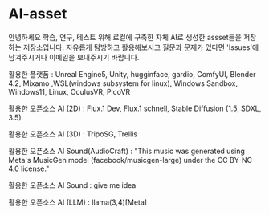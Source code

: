 # AI-asset
안녕하세요 학습, 연구, 테스트 위해 로컬에 구축한 자체 AI로 생성한 assset들을 저장하는 저장소입니다. 자유롭게 탐방하고 활용해보시고 질문과 문제가 있다면 'Issues'에 남겨주시거나 이메일을 보내주시기 바랍니다.



활용한 플랫폼              : Unreal Engine5, Unity, hugginface, gardio, ComfyUI, Blender 4.2, Mixamo ,WSL(windows subsystem for linux), Windows Sandbox, Windows11, Linux, OculusVR, PicoVR



활용한 오픈소스 AI (2D)              : Flux.1 Dev, Flux.1 schnell, Stable Diffusion (1.5, SDXL, 3.5)

활용한 오픈소스 AI (3D)              : TripoSG, Trellis

활용한 오픈소스 AI Sound(AudioCraft) : "This music was generated using Meta's MusicGen model (facebook/musicgen-large) under the CC BY-NC 4.0 license."

활용한 오픈소스 AI Sound             : give me idea

활용한 오픈소스 AI (LLM)             : llama(3,4)[Meta]
